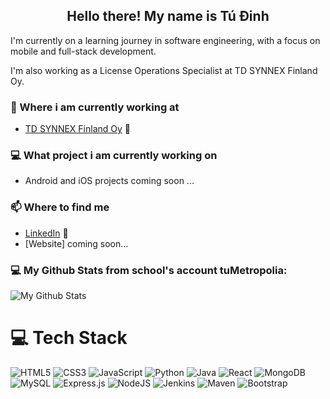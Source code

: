 <h2 align="center">Hello there! My name is Tú Đinh</h2>
<p align="left">I'm currently on a learning journey in software engineering, with a focus on mobile and full-stack development.
  
I'm also working as a License Operations Specialist at TD SYNNEX Finland Oy. 


### 💼 Where i am currently working at
- [TD SYNNEX Finland Oy](https://fi.tdsynnex.com/) 💼 


### 💻 What project i am currently working on
- Android and iOS projects coming soon ...


### 📫 Where to find me
- [LinkedIn](https://www.linkedin.com/in/mitu-dinh/) 💼
- [Website] coming soon...


### 💻 My Github Stats from school's account tuMetropolia:
![My Github Stats](https://github-readme-stats.vercel.app/api?username=tuMetropolia&show_icons=true&theme=radical)

# 💻 Tech Stack
<!-- Badges from https://github.com/Ileriayo/markdown-badges -->
![HTML5](https://img.shields.io/badge/html5-%23E34F26.svg?style=for-the-badge&logo=html5&logoColor=white)
![CSS3](https://img.shields.io/badge/css3-%231572B6.svg?style=for-the-badge&logo=css3&logoColor=white)
![JavaScript](https://img.shields.io/badge/javascript-%23323330.svg?style=for-the-badge&logo=javascript&logoColor=%23F7DF1E)
![Python](https://img.shields.io/badge/python-3670A0?style=for-the-badge&logo=python&logoColor=ffdd54)
![Java](https://img.shields.io/badge/java-%23ED8B00.svg?style=for-the-badge&logo=openjdk&logoColor=white)
![React](https://img.shields.io/badge/react-%2320232a.svg?style=for-the-badge&logo=react&logoColor=%2361DAFB)
![MongoDB](https://img.shields.io/badge/MongoDB-%234ea94b.svg?style=for-the-badge&logo=mongodb&logoColor=white)
![MySQL](https://img.shields.io/badge/mysql-4479A1.svg?style=for-the-badge&logo=mysql&logoColor=white)
![Express.js](https://img.shields.io/badge/express.js-%23404d59.svg?style=for-the-badge&logo=express&logoColor=%2361DAFB)
![NodeJS](https://img.shields.io/badge/node.js-6DA55F?style=for-the-badge&logo=node.js&logoColor=white)
![Jenkins](https://img.shields.io/badge/jenkins-%232C5263.svg?style=for-the-badge&logo=jenkins&logoColor=white)
![Maven](https://img.shields.io/badge/apachemaven-C71A36.svg?style=for-the-badge&logo=apachemaven&logoColor=white)
![Bootstrap](https://img.shields.io/badge/bootstrap-%238511FA.svg?style=for-the-badge&logo=bootstrap&logoColor=white)

